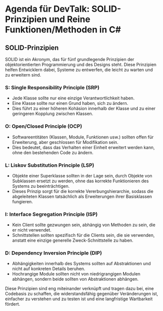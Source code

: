 # Agenda für DevTalk: SOLID-Prinzipien und Reine Funktionen/Methoden in C#

## SOLID-Prinzipien

SOLID ist ein Akronym, das für fünf grundlegende Prinzipien der objektorientierten Programmierung und des Designs steht. Diese Prinzipien helfen Entwicklern dabei, Systeme zu entwerfen, die leicht zu warten und zu erweitern sind.

### S: Single Responsibility Principle (SRP)
- Jede Klasse sollte nur eine einzige Verantwortlichkeit haben.
- Eine Klasse sollte nur einen Grund haben, sich zu ändern.
- Dies führt zu einer höheren Kohäsion innerhalb der Klasse und zu einer geringeren Kopplung zwischen Klassen.

### O: Open/Closed Principle (OCP)
- Softwareentitäten (Klassen, Module, Funktionen usw.) sollten offen für Erweiterung, aber geschlossen für Modifikation sein.
- Dies bedeutet, dass das Verhalten einer Einheit erweitert werden kann, ohne den bestehenden Code zu ändern.

### L: Liskov Substitution Principle (LSP)
- Objekte einer Superklasse sollten in der Lage sein, durch Objekte von Subklassen ersetzt zu werden, ohne das korrekte Funktionieren des Systems zu beeinträchtigen.
- Dieses Prinzip sorgt für die korrekte Vererbungshierarchie, sodass die abgeleiteten Klassen tatsächlich als Erweiterungen ihrer Basisklassen fungieren.

### I: Interface Segregation Principle (ISP)
- Kein Client sollte gezwungen sein, abhängig von Methoden zu sein, die er nicht verwendet.
- Schnittstellen sollten spezifisch für die Clients sein, die sie verwenden, anstatt eine einzige generelle Zweck-Schnittstelle zu haben.

### D: Dependency Inversion Principle (DIP)
- Abhängigkeiten innerhalb des Systems sollten auf Abstraktionen und nicht auf konkreten Details beruhen.
- Hochrangige Module sollten nicht von niedrigrangigen Modulen abhängen, sondern beide sollten von Abstraktionen abhängen.

Diese Prinzipien sind eng miteinander verknüpft und tragen dazu bei, eine Codebasis zu schaffen, die widerstandsfähig gegenüber Veränderungen ist, einfacher zu verstehen und zu testen ist und eine langfristige Wartbarkeit fördert.





